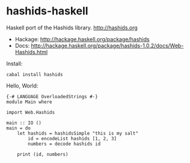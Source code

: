 # hashids-haskell

Haskell port of the Hashids library. http://hashids.org

* Hackage: http://hackage.haskell.org/package/hashids
* Docs: http://hackage.haskell.org/package/hashids-1.0.2/docs/Web-Hashids.html

Install: 
```
cabal install hashids
```

Hello, World:
```
{-# LANGUAGE OverloadedStrings #-}
module Main where

import Web.Hashids

main :: IO ()
main = do
    let hashids = hashidsSimple "this is my salt"
        id = encodeList hashids [1, 2, 3]
        numbers = decode hashids id

    print (id, numbers)
```
